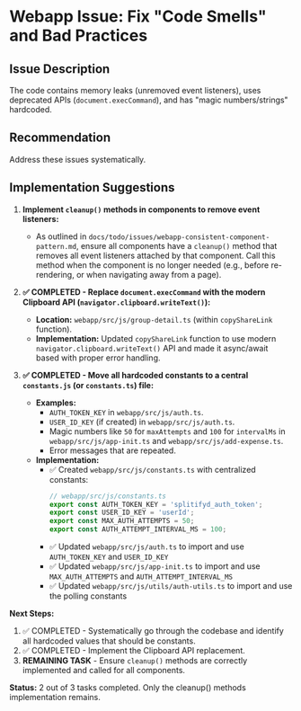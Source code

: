 # Webapp Issue: Fix "Code Smells" and Bad Practices

## Issue Description

The code contains memory leaks (unremoved event listeners), uses deprecated APIs (`document.execCommand`), and has "magic numbers/strings" hardcoded.

## Recommendation

Address these issues systematically.

## Implementation Suggestions

1.  **Implement `cleanup()` methods in components to remove event listeners:**
    *   As outlined in `docs/todo/issues/webapp-consistent-component-pattern.md`, ensure all components have a `cleanup()` method that removes all event listeners attached by that component. Call this method when the component is no longer needed (e.g., before re-rendering, or when navigating away from a page).

2.  **✅ COMPLETED - Replace `document.execCommand` with the modern Clipboard API (`navigator.clipboard.writeText()`):**
    *   **Location:** `webapp/src/js/group-detail.ts` (within `copyShareLink` function).
    *   **Implementation:** Updated `copyShareLink` function to use modern `navigator.clipboard.writeText()` API and made it async/await based with proper error handling.

3.  **✅ COMPLETED - Move all hardcoded constants to a central `constants.js` (or `constants.ts`) file:**
    *   **Examples:**
        *   `AUTH_TOKEN_KEY` in `webapp/src/js/auth.ts`.
        *   `USER_ID_KEY` (if created) in `webapp/src/js/auth.ts`.
        *   Magic numbers like `50` for `maxAttempts` and `100` for `intervalMs` in `webapp/src/js/app-init.ts` and `webapp/src/js/add-expense.ts`.
        *   Error messages that are repeated.
    *   **Implementation:**
        *   ✅ Created `webapp/src/js/constants.ts` with centralized constants:
            ```typescript
            // webapp/src/js/constants.ts
            export const AUTH_TOKEN_KEY = 'splitifyd_auth_token';
            export const USER_ID_KEY = 'userId';
            export const MAX_AUTH_ATTEMPTS = 50;
            export const AUTH_ATTEMPT_INTERVAL_MS = 100;
            ```
        *   ✅ Updated `webapp/src/js/auth.ts` to import and use `AUTH_TOKEN_KEY` and `USER_ID_KEY`
        *   ✅ Updated `webapp/src/js/app-init.ts` to import and use `MAX_AUTH_ATTEMPTS` and `AUTH_ATTEMPT_INTERVAL_MS`
        *   ✅ Updated `webapp/src/js/utils/auth-utils.ts` to import and use the polling constants

**Next Steps:**
1.  ✅ COMPLETED - Systematically go through the codebase and identify all hardcoded values that should be constants.
2.  ✅ COMPLETED - Implement the Clipboard API replacement.
3.  **REMAINING TASK** - Ensure `cleanup()` methods are correctly implemented and called for all components.

**Status:** 2 out of 3 tasks completed. Only the cleanup() methods implementation remains.
